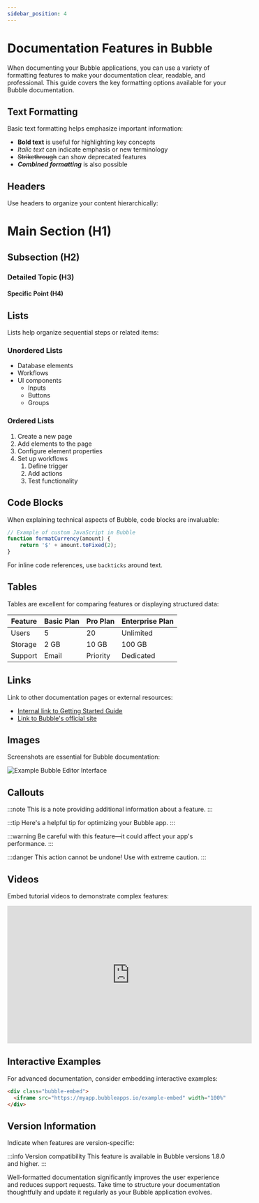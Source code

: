 ```yaml
---
sidebar_position: 4
---
```


# Documentation Features in Bubble

When documenting your Bubble applications, you can use a variety of formatting features to make your documentation clear, readable, and professional. This guide covers the key formatting options available for your Bubble documentation.

## Text Formatting

Basic text formatting helps emphasize important information:

- **Bold text** is useful for highlighting key concepts
- *Italic text* can indicate emphasis or new terminology
- ~~Strikethrough~~ can show deprecated features
- **_Combined formatting_** is also possible

## Headers

Use headers to organize your content hierarchically:

# Main Section (H1)
## Subsection (H2)
### Detailed Topic (H3)
#### Specific Point (H4)

## Lists

Lists help organize sequential steps or related items:

### Unordered Lists

- Database elements
- Workflows
- UI components
  - Inputs
  - Buttons
  - Groups

### Ordered Lists

1. Create a new page
2. Add elements to the page
3. Configure element properties
4. Set up workflows
   1. Define trigger
   2. Add actions
   3. Test functionality

## Code Blocks

When explaining technical aspects of Bubble, code blocks are invaluable:

```javascript
// Example of custom JavaScript in Bubble
function formatCurrency(amount) {
    return '$' + amount.toFixed(2);
}
```

For inline code references, use `backticks` around text.

## Tables

Tables are excellent for comparing features or displaying structured data:

| Feature | Basic Plan | Pro Plan | Enterprise Plan |
|---------|------------|----------|-----------------|
| Users   | 5          | 20       | Unlimited       |
| Storage | 2 GB       | 10 GB    | 100 GB          |
| Support | Email      | Priority | Dedicated       |

## Links

Link to other documentation pages or external resources:

- [Internal link to Getting Started Guide](../intro.md)
- [Link to Bubble's official site](https://bubble.io)

## Images

Screenshots are essential for Bubble documentation:

![Example Bubble Editor Interface](https://example.com/bubble-editor.png)

## Callouts

:::note
This is a note providing additional information about a feature.
:::

:::tip
Here's a helpful tip for optimizing your Bubble app.
:::

:::warning
Be careful with this feature—it could affect your app's performance.
:::

:::danger
This action cannot be undone! Use with extreme caution.
:::

## Videos

Embed tutorial videos to demonstrate complex features:

<iframe width="560" height="315" src="https://www.youtube.com/embed/example" frameborder="0" allow="accelerometer; autoplay; clipboard-write; encrypted-media; gyroscope; picture-in-picture" allowfullscreen></iframe>

## Interactive Examples

For advanced documentation, consider embedding interactive examples:

```html
<div class="bubble-embed">
  <iframe src="https://myapp.bubbleapps.io/example-embed" width="100%" height="500px"></iframe>
</div>
```

## Version Information

Indicate when features are version-specific:

:::info Version compatibility
This feature is available in Bubble versions 1.8.0 and higher.
:::

Well-formatted documentation significantly improves the user experience and reduces support requests. Take time to structure your documentation thoughtfully and update it regularly as your Bubble application evolves.

